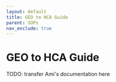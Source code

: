 ```yaml
---
layout: default
title: GEO to HCA Guide
parent: SOPs
nav_exclude: true
---
```


# GEO to HCA Guide

TODO: transfer Ami's documentation here
